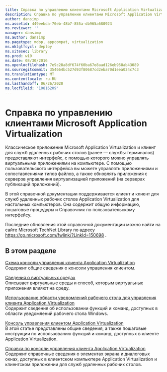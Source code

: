 ```yaml
---
title: Справка по управлению клиентами Microsoft Application Virtualization
description: Справка по управлению клиентами Microsoft Application Virtualization
author: dansimp
ms.assetid: 449eebda-70eb-48b7-855a-db965a680923
ms.reviewer: ''
manager: dansimp
ms.author: dansimp
ms.pagetype: mdop, appcompat, virtualization
ms.mktglfcycl: deploy
ms.sitesec: library
ms.prod: w10
ms.date: 08/30/2016
ms.openlocfilehash: 7e9c28a8df674f60ba67e8aad126eb958ab43089
ms.sourcegitcommit: 354664bc527d93f80687cd2eba70d1eea024c7c3
ms.translationtype: MT
ms.contentlocale: ru-RU
ms.lasthandoff: 06/26/2020
ms.locfileid: "10816209"
---
```

# Справка по управлению клиентами Microsoft Application Virtualization


Классическое приложение Microsoft Application Virtualization и клиент для служб удаленных рабочих столов (ранее — службы терминалов) предоставляют интерфейс, с помощью которого можно управлять виртуальными приложениями на компьютере. С помощью пользовательского интерфейса вы можете управлять приложениями и сопоставлениями типов файлов, а также обновлять приложения с серверов управления виртуализацией приложений (на серверах публикаций приложений).

В этой справочной документации поддерживается клиент и клиент для служб удаленных рабочих столов Application Virtualization для настольных компьютеров. Она содержит общую информацию, пошаговые процедуры и Справочник по пользовательскому интерфейсу.

Последние обновления этой справочной документации можно найти на сайте Microsoft TechNet Library по адресу <https://go.microsoft.com/fwlink/?LinkId=150698> .

## В этом разделе


<a href="" id="application-virtualization-client-management-console-roadmap"></a>[Схема консоли управления клиента Application Virtualization](application-virtualization-client-management-console-roadmap.md)  
Содержит общие сведения о консоли управления клиентом.

<a href="" id="about-virtual-environments"></a>[Сведения о виртуальных средах](about-virtual-environments.md)  
Описывает виртуальные среды и способ, которым виртуальные приложения влияют на среду.

<a href="" id="how-to-use-the-desktop-notification-area-for-application-virtualization-client-management"></a>[Использование области уведомлений рабочего стола для управления клиента Application Virtualization](how-to-use-the-desktop-notification-area-for-application-virtualization-client-management.md)  
Содержит сведения об использовании функций и команд, доступных в области уведомлений рабочего стола Windows.

<a href="" id="application-virtualization-client-management-console"></a>[Консоль управления клиентом Application Virtualization](application-virtualization-client-management-console.md)  
В этой статье представлены общие сведения, а также пошаговые инструкции по использованию функций и команд, доступных в клиенте Application Virtualization.

<a href="" id="application-virtualization-client-management-console-reference"></a>[Справка по консоли управления клиента Application Virtualization](application-virtualization-client-management-console-reference.md)  
Содержит справочные сведения о элементах экрана и диалоговых окнах, доступных в клиентском компьютере Application Virtualization и клиентском приложении для служб удаленных рабочих столов.

 

 





